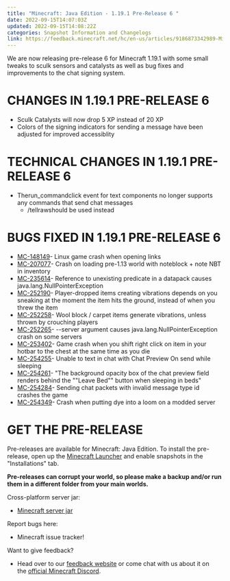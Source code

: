 ```yaml
---
title: "Minecraft: Java Edition - 1.19.1 Pre-Release 6 "
date: 2022-09-15T14:07:03Z
updated: 2022-09-15T14:08:22Z
categories: Snapshot Information and Changelogs
link: https://feedback.minecraft.net/hc/en-us/articles/9186873342989-Minecraft-Java-Edition-1-19-1-Pre-Release-6-
---
```


We are now releasing pre-release 6 for Minecraft 1.19.1 with some small tweaks to sculk sensors and catalysts as well as bug fixes and improvements to the chat signing system.

# CHANGES IN 1.19.1 PRE-RELEASE 6

-   Sculk Catalysts will now drop 5 XP instead of 20 XP
-   Colors of the signing indicators for sending a message have been adjusted for improved accessiblity

# TECHNICAL CHANGES IN 1.19.1 PRE-RELEASE 6

-   Therun_commandclick event for text components no longer supports any commands that send chat messages
    -   /tellrawshould be used instead

# BUGS FIXED IN 1.19.1 PRE-RELEASE 6

-   [MC-148149](https://bugs.mojang.com/browse/MC-148149)- Linux game crash when opening links
-   [MC-207077](https://bugs.mojang.com/browse/MC-207077)- Crash on loading pre-1.13 world with noteblock + note NBT in inventory
-   [MC-235614](https://bugs.mojang.com/browse/MC-235614)- Reference to unexisting predicate in a datapack causes java.lang.NullPointerException
-   [MC-252190](https://bugs.mojang.com/browse/MC-252190)- Player-dropped items creating vibrations depends on you sneaking at the moment the item hits the ground, instead of when you threw the item
-   [MC-252258](https://bugs.mojang.com/browse/MC-252258)- Wool block / carpet items generate vibrations, unless thrown by crouching players
-   [MC-252265](https://bugs.mojang.com/browse/MC-252265)- \--server argument causes java.lang.NullPointerException crash on some servers
-   [MC-253402](https://bugs.mojang.com/browse/MC-253402)- Game crash when you shift right click on item in your hotbar to the chest at the same time as you die
-   [MC-254255](https://bugs.mojang.com/browse/MC-254255)- Unable to text in chat with Chat Preview On send while sleeping
-   [MC-254261](https://bugs.mojang.com/browse/MC-254261)- "The background opacity box of the chat preview field renders behind the ""Leave Bed"" button when sleeping in beds"
-   [MC-254284](https://bugs.mojang.com/browse/MC-254284)- Sending chat packets with invalid message type id crashes the game
-   [MC-254349](https://bugs.mojang.com/browse/MC-254349)- Crash when putting dye into a loom on a modded server

# GET THE PRE-RELEASE

Pre-releases are available for Minecraft: Java Edition. To install the pre-release, open up the [Minecraft Launcher](https://www.minecraft.net/en-us/download) and enable snapshots in the \"Installations\" tab.

**Pre-releases can corrupt your world, so please make a backup and/or run them in a different folder from your main worlds.**

Cross-platform server jar:

-   [Minecraft server jar](https://piston-data.mojang.com/v1/objects/2cad39169c1a505ffca1049b236a4ddaf62c617d/server.jar)

Report bugs here:

-   Minecraft issue tracker!

Want to give feedback?

-   Head over to our [feedback website](https://aka.ms/snapshotfeedback) or come chat with us about it on the [official Minecraft Discord](https://discordapp.com/invite/minecraft).
